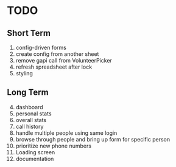 # TODO

## Short Term

1. config-driven forms
  1. create config from another sheet
2. remove gapi call from VolunteerPicker
  1. refresh spreadsheet after lock
3. styling

## Long Term

4. dashboard
  1. personal stats
  2. overall stats
5. call history
6. handle multiple people using same login
7. browse through people and bring up form for specific person
8. prioritize new phone numbers
9. Loading screen
10. documentation
